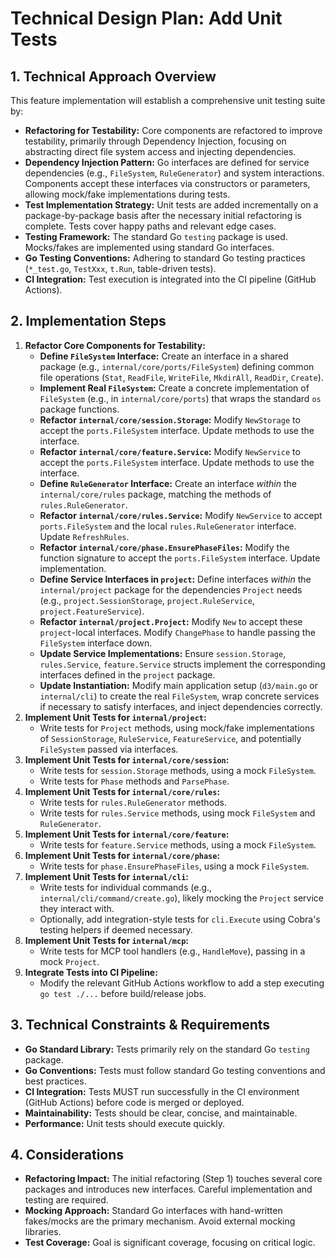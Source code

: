 # Technical Design Plan: Add Unit Tests

## 1. Technical Approach Overview

This feature implementation will establish a comprehensive unit testing suite by:

*   **Refactoring for Testability:** Core components are refactored to improve testability, primarily through Dependency Injection, focusing on abstracting direct file system access and injecting dependencies.
*   **Dependency Injection Pattern:** Go interfaces are defined for service dependencies (e.g., `FileSystem`, `RuleGenerator`) and system interactions. Components accept these interfaces via constructors or parameters, allowing mock/fake implementations during tests.
*   **Test Implementation Strategy:** Unit tests are added incrementally on a package-by-package basis after the necessary initial refactoring is complete. Tests cover happy paths and relevant edge cases.
*   **Testing Framework:** The standard Go `testing` package is used. Mocks/fakes are implemented using standard Go interfaces.
*   **Go Testing Conventions:** Adhering to standard Go testing practices (`*_test.go`, `TestXxx`, `t.Run`, table-driven tests).
*   **CI Integration:** Test execution is integrated into the CI pipeline (GitHub Actions).

## 2. Implementation Steps

1.  **Refactor Core Components for Testability:**
    *   **Define `FileSystem` Interface:** Create an interface in a shared package (e.g., `internal/core/ports/FileSystem`) defining common file operations (`Stat`, `ReadFile`, `WriteFile`, `MkdirAll`, `ReadDir`, `Create`).
    *   **Implement Real `FileSystem`:** Create a concrete implementation of `FileSystem` (e.g., in `internal/core/ports`) that wraps the standard `os` package functions.
    *   **Refactor `internal/core/session.Storage`:** Modify `NewStorage` to accept the `ports.FileSystem` interface. Update methods to use the interface.
    *   **Refactor `internal/core/feature.Service`:** Modify `NewService` to accept the `ports.FileSystem` interface. Update methods to use the interface.
    *   **Define `RuleGenerator` Interface:** Create an interface *within* the `internal/core/rules` package, matching the methods of `rules.RuleGenerator`.
    *   **Refactor `internal/core/rules.Service`:** Modify `NewService` to accept `ports.FileSystem` and the local `rules.RuleGenerator` interface. Update `RefreshRules`.
    *   **Refactor `internal/core/phase.EnsurePhaseFiles`:** Modify the function signature to accept the `ports.FileSystem` interface. Update implementation.
    *   **Define Service Interfaces in `project`:** Define interfaces *within* the `internal/project` package for the dependencies `Project` needs (e.g., `project.SessionStorage`, `project.RuleService`, `project.FeatureService`).
    *   **Refactor `internal/project.Project`:** Modify `New` to accept these `project`-local interfaces. Modify `ChangePhase` to handle passing the `FileSystem` interface down.
    *   **Update Service Implementations:** Ensure `session.Storage`, `rules.Service`, `feature.Service` structs implement the corresponding interfaces defined in the `project` package.
    *   **Update Instantiation:** Modify main application setup (`d3/main.go` or `internal/cli`) to create the real `FileSystem`, wrap concrete services if necessary to satisfy interfaces, and inject dependencies correctly.
2.  **Implement Unit Tests for `internal/project`:**
    *   Write tests for `Project` methods, using mock/fake implementations of `SessionStorage`, `RuleService`, `FeatureService`, and potentially `FileSystem` passed via interfaces.
3.  **Implement Unit Tests for `internal/core/session`:**
    *   Write tests for `session.Storage` methods, using a mock `FileSystem`.
    *   Write tests for `Phase` methods and `ParsePhase`.
4.  **Implement Unit Tests for `internal/core/rules`:**
    *   Write tests for `rules.RuleGenerator` methods.
    *   Write tests for `rules.Service` methods, using mock `FileSystem` and `RuleGenerator`.
5.  **Implement Unit Tests for `internal/core/feature`:**
    *   Write tests for `feature.Service` methods, using a mock `FileSystem`.
6.  **Implement Unit Tests for `internal/core/phase`:**
    *   Write tests for `phase.EnsurePhaseFiles`, using a mock `FileSystem`.
7.  **Implement Unit Tests for `internal/cli`:**
    *   Write tests for individual commands (e.g., `internal/cli/command/create.go`), likely mocking the `Project` service they interact with.
    *   Optionally, add integration-style tests for `cli.Execute` using Cobra's testing helpers if deemed necessary.
8.  **Implement Unit Tests for `internal/mcp`:**
    *   Write tests for MCP tool handlers (e.g., `HandleMove`), passing in a mock `Project`.
9.  **Integrate Tests into CI Pipeline:**
    *   Modify the relevant GitHub Actions workflow to add a step executing `go test ./...` before build/release jobs.

## 3. Technical Constraints & Requirements

*   **Go Standard Library:** Tests primarily rely on the standard Go `testing` package.
*   **Go Conventions:** Tests must follow standard Go testing conventions and best practices.
*   **CI Integration:** Tests MUST run successfully in the CI environment (GitHub Actions) before code is merged or deployed.
*   **Maintainability:** Tests should be clear, concise, and maintainable.
*   **Performance:** Unit tests should execute quickly.

## 4. Considerations

*   **Refactoring Impact:** The initial refactoring (Step 1) touches several core packages and introduces new interfaces. Careful implementation and testing are required.
*   **Mocking Approach:** Standard Go interfaces with hand-written fakes/mocks are the primary mechanism. Avoid external mocking libraries.
*   **Test Coverage:** Goal is significant coverage, focusing on critical logic.
